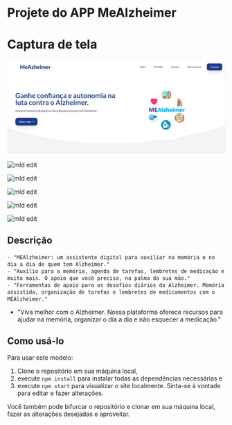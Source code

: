 # Projete do APP MeAlzheimer



# Captura de tela

![mld edit](https://raw.githubusercontent.com/weslleson22/page-app-meAlzheimer/main/src/images/readme/Home.png)


![mld edit](https://raw.githubusercontent.com/weslleson22/page-app-meAlzheimer/main/src/images/readme/Home1.png)

![mld edit](https://raw.githubusercontent.com/weslleson22/page-app-meAlzheimer/main/src/images/readme/Home2.png)

![mld edit](https://raw.githubusercontent.com/weslleson22/page-app-meAlzheimer/main/src/images/readme/Home3.png)

![mld edit](https://raw.githubusercontent.com/weslleson22/page-app-meAlzheimer/main/src/images/readme/Home4.png)

![mld edit](https://raw.githubusercontent.com/weslleson22/page-app-meAlzheimer/main/src/images/readme/Home5.png)





## Descrição

	- "MEAlzheimer: um assistente digital para auxiliar na memória e no dia a dia de quem tem Alzheimer."
	- "Auxílio para a memória, agenda de tarefas, lembretes de medicação e muito mais. O apoio que você precisa, na palma da sua mão."
	- "Ferramentas de apoio para os desafios diários do Alzheimer. Memória assistida, organização de tarefas e lembretes de medicamentos com o MEAlzheimer."
- "Viva melhor com o Alzheimer. Nossa plataforma oferece recursos para ajudar na memória, organizar o dia a dia e não esquecer a medicação."

## Como usá-lo

Para usar este modelo:
1. Clone o repositório em sua máquina local,
2. execute `npm install` para instalar todas as dependências necessárias e
3. execute `npm start` para visualizar o site localmente.
Sinta-se à vontade para editar e fazer alterações.

Você também pode bifurcar o repositório e clonar em sua máquina local, fazer as alterações desejadas e aproveitar.

